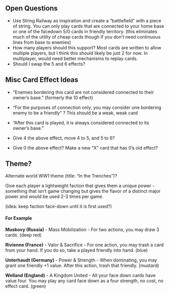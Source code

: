 ## Open Questions
* Use String Railway as inspiration and create a “battlefield” with a piece of string. You can only play cards that are connected to your home base or one of the facedown 5/0 cards in friendly territory. (this eliminates much of the utility of cheap cards though if you don’t need continuous lines from base to enemies)
* How many players should this support? Most cards are written to allow multiple players, but I think this should likely be just 2 for now. In multiplayer, would need better mechanisms to replay cards.
* Should I swap the 5 and 6 effects?

## Misc Card Effect Ideas
* “Enemies bordering this card are not considered connected to their owner’s base.” (formerly the 10 effect) 

* “For the purposes of connection only, you may consider one bordering enemy to be a friendly” ? This should be a weak, weak card

* “After this card is played, it is always considered connected to its owner’s base.”

* Give 4 the above effect, move 4 to 5, and 5 to 6?
* Give 0 the above effect? Make a new “X” card that has 0’s old effect?

## Theme?

Alternate world WW1 theme (title: “In the Trenches”)?

Give each player a lightweight faction that gives them a unique power - something that isn’t game changing but gives the flavor of a distinct major power and would be used 2-3 times per game.

(idea: keep faction face-down until it is first used?)

#### For Example
**Muskovy (Russia)** - Mass Mobilization - For two actions, you may draw 3 cards. (deep red)

**Rivienne (France)** - Valor & Sacrifice - For one action, you may trash a card from your hand. If you do so, take a played friendly into hand. (blue)

**Unterhaudt (Germany)** - Power & Strength - When dominating, you may grant one friendly +1 value. After this action, trash that friendly. (mustard)

**Welland (England)** - A Kingdom United - All your face down cards have value four. You may play any card face down as a four strength, no cost, no effect card. (green)